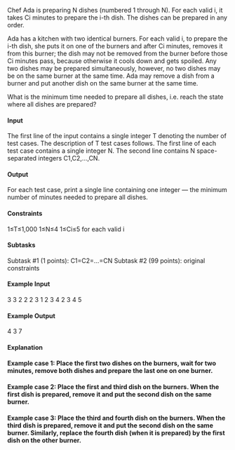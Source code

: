 Chef Ada is preparing N dishes (numbered 1 through N). For each valid i, it takes Ci minutes to prepare the i-th dish. The dishes can be prepared in any order.

Ada has a kitchen with two identical burners. For each valid i, to prepare the i-th dish, she puts it on one of the burners and after Ci minutes, removes it from this burner; the dish may not be removed from the burner before those Ci minutes pass, because otherwise it cools down and gets spoiled. Any two dishes may be prepared simultaneously, however, no two dishes may be on the same burner at the same time. Ada may remove a dish from a burner and put another dish on the same burner at the same time.

What is the minimum time needed to prepare all dishes, i.e. reach the state where all dishes are prepared?

#### Input
The first line of the input contains a single integer T denoting the number of test cases. The description of T test cases follows.
The first line of each test case contains a single integer N.
The second line contains N space-separated integers C1,C2,…,CN.
#### Output
For each test case, print a single line containing one integer ― the minimum number of minutes needed to prepare all dishes.

#### Constraints
1≤T≤1,000
1≤N≤4
1≤Ci≤5 for each valid i
#### Subtasks
Subtask #1 (1 points): C1=C2=…=CN
Subtask #2 (99 points): original constraints

#### Example Input
3
3
2 2 2
3
1 2 3
4
2 3 4 5
#### Example Output
4
3
7
#### Explanation
#### Example case 1: Place the first two dishes on the burners, wait for two minutes, remove both dishes and prepare the last one on one burner.

#### Example case 2: Place the first and third dish on the burners. When the first dish is prepared, remove it and put the second dish on the same burner.

#### Example case 3: Place the third and fourth dish on the burners. When the third dish is prepared, remove it and put the second dish on the same burner. Similarly, replace the fourth dish (when it is prepared) by the first dish on the other burner.
